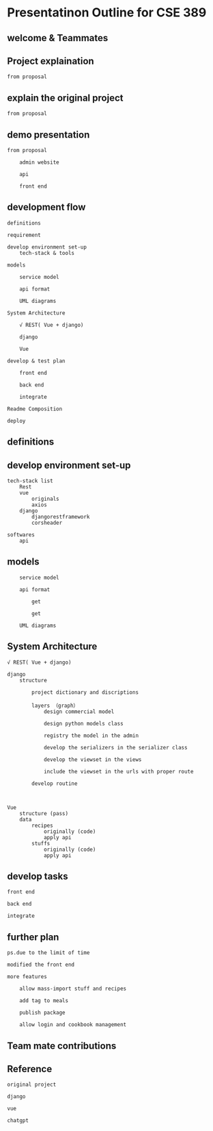 # Presentatinon Outline for CSE 389

## welcome & Teammates

## Project explaination

    from proposal

## explain the original project

    from proposal

## demo presentation

    from proposal

        admin website

        api

        front end


## development flow

    definitions

    requirement

    develop environment set-up
        tech-stack & tools

    models

        service model

        api format

        UML diagrams

    System Architecture

        √ REST( Vue + django)
        
        django  

        Vue

    develop & test plan

        front end

        back end

        integrate

    Readme Composition

    deploy

## definitions

## develop environment set-up

    tech-stack list
        Rest
        vue
            originals
            axios
        django
            djangorestframework
            corsheader
    
    softwares
        api

## models

        service model

        api format

            get

            get

        UML diagrams        

## System Architecture

    √ REST( Vue + django)
    
    django
        structure

            project dictionary and discriptions

            layers （graph）
                design commercial model

                design python models class

                registry the model in the admin

                develop the serializers in the serializer class

                develop the viewset in the views

                include the viewset in the urls with proper route

            develop routine
            
            

    Vue
        structure (pass)
        data
            recipes
                originally (code)
                apply api 
            stuffs
                originally (code)
                apply api

## develop tasks

    front end

    back end

    integrate

## further plan

    ps.due to the limit of time

    modified the front end

    more features

        allow mass-import stuff and recipes

        add tag to meals

        publish package

        allow login and cookbook management



## Team mate contributions



## Reference

    original project

    django

    vue

    chatgpt
            

